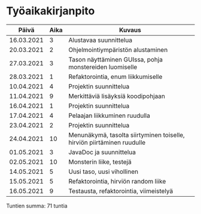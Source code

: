 # Työaikakirjanpito
| Päivä | Aika | Kuvaus |
| -------- | -------- | -------- |
| 16.03.2021 | 3 | Alustavaa suunnittelua |
| 20.03.2021 | 2 | Ohjelmointiympäristön alustaminen |
| 27.03.2021 | 3 | Tason näyttäminen GUIssa, pohja monstereiden luomiselle |
| 28.03.2021 | 1 | Refaktorointia, enum liikkumiselle |
| 10.04.2021 | 4 | Projektin suunnittelua |
| 11.04.2021 | 9 | Merkittäviä lisäyksiä koodipohjaan |
| 16.04.2021 | 1 | Projektin suunnittelua |
| 17.04.2021 | 4 | Pelaajan liikkuminen ruudulla |
| 23.04.2021 | 2 | Projektin suunnittelua |
| 24.04.2021 | 10 | Menunäkymä, tasolta siirtyminen toiselle, hirviön piirtäminen ruudulle |
| 01.05.2021 | 3 | JavaDoc ja suunnittelua |
| 02.05.2021 | 10 | Monsterin liike, testejä |
| 14.05.2021 | 5 | Uusi taso, uusi vihollinen |
| 15.05.2021 | 5 | Refaktorointia, hirviön random liike |
| 16.05.2021 | 9 | Testausta, refaktorointia, viimeistelyä |
Tuntien summa: 71 tuntia
